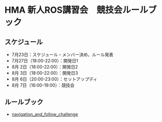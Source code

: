 # HMA 新人ROS講習会　競技会ルールブック
## スケジュール
* 7月23日：スケジュール・メンバー決め，ルール発表
* 7月27日（18:00-22:00）：開発日1
* 8月 2日（18:00-22:00）：開発日2
* 8月 3日（18:00-22:00）：開発日3
* 8月 6日（20:00-23:00）：セットアップディ
* 8月 7日（16:00-19:00）：競技会

## ルールブック
* [navigation_and_follow_challenge](url)